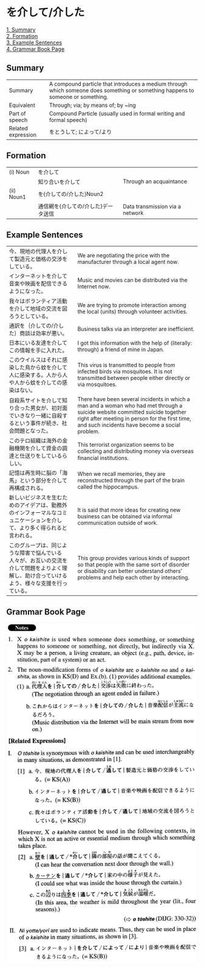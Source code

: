 # を介して/介した

[1. Summary](#summary)<br>
[2. Formation](#formation)<br>
[3. Example Sentences](#example-sentences)<br>
[4. Grammar Book Page](#grammar-book-page)<br>


## Summary

<table><tr>   <td>Summary</td>   <td>A compound particle that introduces a medium through which someone does something or something happens to someone or something.</td></tr><tr>   <td>Equivalent</td>   <td>Through; via; by means of; by ~ing</td></tr><tr>   <td>Part of speech</td>   <td>Compound Particle (usually used in formal writing and formal speech)</td></tr><tr>   <td>Related expression</td>   <td>をとうして; によって/より</td></tr></table>

## Formation

<table class="table"><tbody><tr class="tr head"><td class="td"><span class="numbers">(i)</span> <span class="bold">Noun</span></td><td class="td"><span class="concept">を介して</span></td><td class="td"></td></tr><tr class="tr"><td class="td"></td><td class="td"><span>知り合い</span><span class="concept">を介して</span></td><td class="td"><span>Through an acquaintance</span></td></tr><tr class="tr head"><td class="td"><span class="numbers">(ii)</span> <span class="bold">Noun<span class="subscript">1</span></span></td><td class="td"><span class="concept">を</span><span>{</span><span class="concept">介して</span><span>の/</span><span class="concept">介した</span><span>}Noun<span class="subscript">2</span></span></td><td class="td"></td></tr><tr class="tr"><td class="td"></td><td class="td"><span>通信網</span><span class="concept">を</span><span>{</span><span class="concept">介して</span><span>の/</span><span class="concept">介した</span><span>}データ送信</span></td><td class="td"><span>Data transmission via a network</span></td></tr></tbody></table>

## Example Sentences

<table><tr>   <td>今、現地の代理人を介して製造元と価格の交渉をしている。</td>   <td>We are negotiating the price with the manufacturer through a local agent now.</td></tr><tr>   <td>インターネットを介して音楽や映画を配信できるようになった。</td>   <td>Music and movies can be distributed via the Internet now.</td></tr><tr>   <td>我々はボランティア活動を介して地域の交流を図ろうとしている。</td>   <td>We are trying to promote interaction among the local (units) through volunteer activities.</td></tr><tr>   <td>通訳を｛介しての/介した｝商談は効率が悪い。</td>   <td>Business talks via an interpreter are inefficient.</td></tr><tr>   <td>日本にいる友達を介してこの情報を手に入れた。</td>   <td>I got this information with the help of (literally: through) a friend of mine in Japan.</td></tr><tr>   <td>このウイルスはそれに感染した鳥から蚊を介して人に感染する。人から人や人から蚊を介しての感染はない。</td>   <td>This virus is transmitted to people from infected birds via mosquitoes. It is not transmitted between people either directly or via mosquitoes.</td></tr><tr>   <td>自殺系サイトを介して知り合った男女が、初対面でいきなり一緒に自殺するという事件が続き、社会問題となった。</td>   <td>There have been several incidents in which a man and a woman who had met through a suicide website committed suicide together right after meeting in person for the first time, and such incidents have become a social problem.</td></tr><tr>   <td>このテロ組織は海外の金融機関を介して資金の調達と仕送りをしているらしい。</td>   <td>This terrorist organization seems to be collecting and distributing money via overseas ﬁnancial institutions.</td></tr><tr>   <td>記憶は再生時に脳の「海馬」という部分を介して再構成される。</td>   <td>When we recall memories, they are reconstructed through the part of the brain called the hippocampus.</td></tr><tr>   <td>新しいビジネスを生むためのアイデアは、勤務外のインフォーマルなコミュニケーションを介して、より多く得られると言われる。</td>   <td>It is said that more ideas for creating new business can be obtained via informal communication outside of work.</td></tr><tr>   <td>このグループは、同じような障害で悩んでいる人々が、お互いの交流を介して問題をよりよく理解し、助け合っていけるよう、様々な支援を行っている。</td>   <td>This group provides various kinds of support so that people with the same sort of disorder or disability can better understand others' problems and help each other by interacting.</td></tr></table>

## Grammar Book Page

![](../img/Advancedを介して／介した.png)

